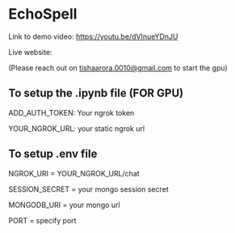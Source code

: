 # EchoSpell

Link to demo video: https://youtu.be/dVInueYDnJU

Live website:

(Please reach out on tishaarora.0010@gmail.com to start the gpu)


## To setup the .ipynb file (FOR GPU)

ADD_AUTH_TOKEN: Your ngrok token

YOUR_NGROK_URL: your static ngrok url


## To setup .env file
NGROK_URI = YOUR_NGROK_URL/chat

SESSION_SECRET = your mongo session secret

MONGODB_URI = your mongo url

PORT = specify port

